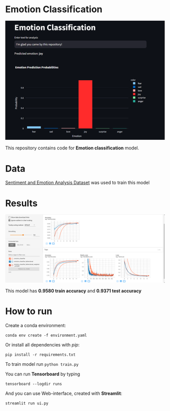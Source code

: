 # Emotion Classification

![UI demo](static/ui.png)

This repository contains code for **Emotion classification** model.

# Data
[Sentiment and Emotion Analysis Dataset](https://www.kaggle.com/datasets/kushagra3204/sentiment-and-emotion-analysis-dataset) was used to train this model

# Results
![Tensorboard logs](static/tensorboard.png)

This model has **0.9580 train accuracy** and **0.9371 test accuracy**

# How to run

Create a conda environment:
```
conda env create -f environment.yaml
```

Or install all dependencies with *pip*:
```
pip install -r requirements.txt
```

To train model run ``python train.py``

You can run **Tensorboard** by typing

```
tensorboard --logdir runs
```

And you can use Web-interface, created with **Streamlit**:
```
streamlit run ui.py
```